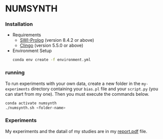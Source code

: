 # NUMSYNTH

### Installation
- Requirements
  - [SWI-Prolog](https://www.swi-prolog.org) (version 8.4.2 or above)
  - [Clingo](https://potassco.org/clingo/) (version 5.5.0 or above)
- Environment Setup
    ```bash
    conda env create -f environment.yml
    ```

### running
To run experiments with your own data, create a new folder in the `my-experiments` directory containing your `bias.pl` file and your `script.py` (you can start from my one). Then you must execute the commands below.
```bash
conda activate numsynth
./numsynth.sh <folder-name>
```

### Experiments
My experiments and the datail of my studies are in my [report.pdf](https://github.com/edoardosarri24/numsynth/report.pdf) file.